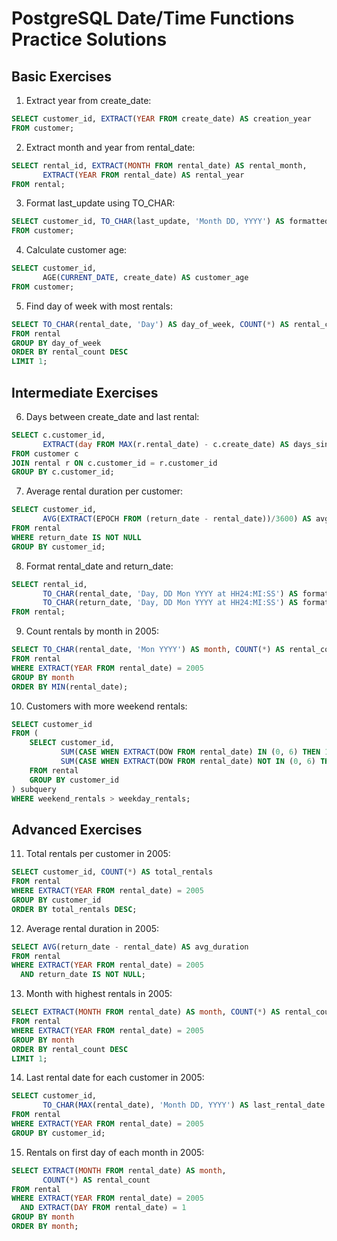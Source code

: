 # PostgreSQL Date/Time Functions Practice Solutions

## Basic Exercises

1. Extract year from create_date:
```sql
SELECT customer_id, EXTRACT(YEAR FROM create_date) AS creation_year
FROM customer;
```

2. Extract month and year from rental_date:
```sql
SELECT rental_id, EXTRACT(MONTH FROM rental_date) AS rental_month,
       EXTRACT(YEAR FROM rental_date) AS rental_year
FROM rental;
```

3. Format last_update using TO_CHAR:
```sql
SELECT customer_id, TO_CHAR(last_update, 'Month DD, YYYY') AS formatted_last_update
FROM customer;
```

4. Calculate customer age:
```sql
SELECT customer_id, 
       AGE(CURRENT_DATE, create_date) AS customer_age
FROM customer;
```

5. Find day of week with most rentals:
```sql
SELECT TO_CHAR(rental_date, 'Day') AS day_of_week, COUNT(*) AS rental_count
FROM rental
GROUP BY day_of_week
ORDER BY rental_count DESC
LIMIT 1;
```

## Intermediate Exercises

6. Days between create_date and last rental:
```sql
SELECT c.customer_id,
       EXTRACT(day FROM MAX(r.rental_date) - c.create_date) AS days_since_creation
FROM customer c
JOIN rental r ON c.customer_id = r.customer_id
GROUP BY c.customer_id;
```

7. Average rental duration per customer:
```sql
SELECT customer_id,
       AVG(EXTRACT(EPOCH FROM (return_date - rental_date))/3600) AS avg_duration_hours
FROM rental
WHERE return_date IS NOT NULL
GROUP BY customer_id;
```

8. Format rental_date and return_date:
```sql
SELECT rental_id,
       TO_CHAR(rental_date, 'Day, DD Mon YYYY at HH24:MI:SS') AS formatted_rental_date,
       TO_CHAR(return_date, 'Day, DD Mon YYYY at HH24:MI:SS') AS formatted_return_date
FROM rental;
```

9. Count rentals by month in 2005:
```sql
SELECT TO_CHAR(rental_date, 'Mon YYYY') AS month, COUNT(*) AS rental_count
FROM rental
WHERE EXTRACT(YEAR FROM rental_date) = 2005
GROUP BY month
ORDER BY MIN(rental_date);
```

10. Customers with more weekend rentals:
```sql
SELECT customer_id
FROM (
    SELECT customer_id,
           SUM(CASE WHEN EXTRACT(DOW FROM rental_date) IN (0, 6) THEN 1 ELSE 0 END) AS weekend_rentals,
           SUM(CASE WHEN EXTRACT(DOW FROM rental_date) NOT IN (0, 6) THEN 1 ELSE 0 END) AS weekday_rentals
    FROM rental
    GROUP BY customer_id
) subquery
WHERE weekend_rentals > weekday_rentals;
```

## Advanced Exercises

11. Total rentals per customer in 2005:
```sql
SELECT customer_id, COUNT(*) AS total_rentals
FROM rental
WHERE EXTRACT(YEAR FROM rental_date) = 2005
GROUP BY customer_id
ORDER BY total_rentals DESC;
```

12. Average rental duration in 2005:
```sql
SELECT AVG(return_date - rental_date) AS avg_duration
FROM rental
WHERE EXTRACT(YEAR FROM rental_date) = 2005
  AND return_date IS NOT NULL;
```

13. Month with highest rentals in 2005:
```sql
SELECT EXTRACT(MONTH FROM rental_date) AS month, COUNT(*) AS rental_count
FROM rental
WHERE EXTRACT(YEAR FROM rental_date) = 2005
GROUP BY month
ORDER BY rental_count DESC
LIMIT 1;
```

14. Last rental date for each customer in 2005:
```sql
SELECT customer_id, 
       TO_CHAR(MAX(rental_date), 'Month DD, YYYY') AS last_rental_date
FROM rental
WHERE EXTRACT(YEAR FROM rental_date) = 2005
GROUP BY customer_id;
```

15. Rentals on first day of each month in 2005:
```sql
SELECT EXTRACT(MONTH FROM rental_date) AS month, 
       COUNT(*) AS rental_count
FROM rental
WHERE EXTRACT(YEAR FROM rental_date) = 2005
  AND EXTRACT(DAY FROM rental_date) = 1
GROUP BY month
ORDER BY month;
```

